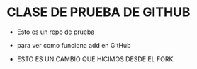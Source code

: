 # CLASE DE PRUEBA DE GITHUB

- Esto es un repo de prueba
- para ver como funciona add en GitHub

- ESTO ES UN CAMBIO QUE HICIMOS DESDE EL FORK
